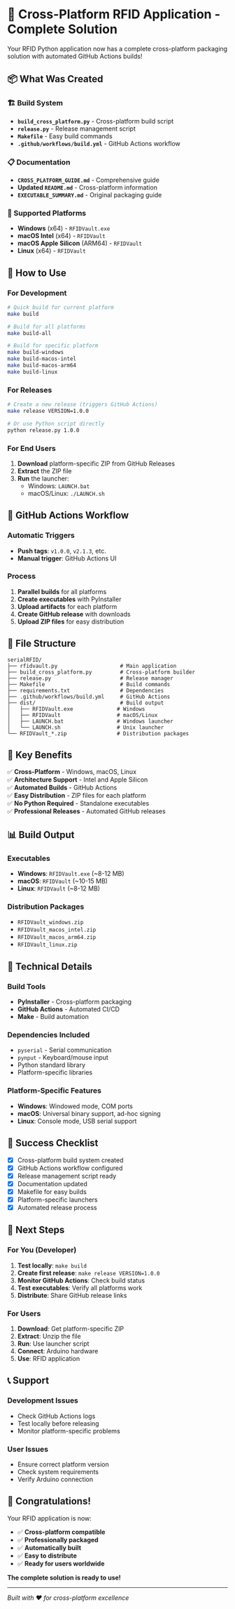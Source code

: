 # 🎉 Cross-Platform RFID Application - Complete Solution

Your RFID Python application now has a complete cross-platform packaging solution with automated GitHub Actions builds!

## 📦 What Was Created

### 🏗️ Build System
- **`build_cross_platform.py`** - Cross-platform build script
- **`release.py`** - Release management script
- **`Makefile`** - Easy build commands
- **`.github/workflows/build.yml`** - GitHub Actions workflow

### 📋 Documentation
- **`CROSS_PLATFORM_GUIDE.md`** - Comprehensive guide
- **Updated `README.md`** - Cross-platform information
- **`EXECUTABLE_SUMMARY.md`** - Original packaging guide

### 🎯 Supported Platforms
- **Windows** (x64) - `RFIDVault.exe`
- **macOS Intel** (x64) - `RFIDVault`
- **macOS Apple Silicon** (ARM64) - `RFIDVault`
- **Linux** (x64) - `RFIDVault`

## 🚀 How to Use

### For Development

```bash
# Quick build for current platform
make build

# Build for all platforms
make build-all

# Build for specific platform
make build-windows
make build-macos-intel
make build-macos-arm64
make build-linux
```

### For Releases

```bash
# Create a new release (triggers GitHub Actions)
make release VERSION=1.0.0

# Or use Python script directly
python release.py 1.0.0
```

### For End Users

1. **Download** platform-specific ZIP from GitHub Releases
2. **Extract** the ZIP file
3. **Run** the launcher:
   - Windows: `LAUNCH.bat`
   - macOS/Linux: `./LAUNCH.sh`

## 🔄 GitHub Actions Workflow

### Automatic Triggers
- **Push tags**: `v1.0.0`, `v2.1.3`, etc.
- **Manual trigger**: GitHub Actions UI

### Process
1. **Parallel builds** for all platforms
2. **Create executables** with PyInstaller
3. **Upload artifacts** for each platform
4. **Create GitHub release** with downloads
5. **Upload ZIP files** for easy distribution

## 📁 File Structure

```
serialRFID/
├── rfidvault.py                    # Main application
├── build_cross_platform.py         # Cross-platform builder
├── release.py                      # Release manager
├── Makefile                        # Build commands
├── requirements.txt                # Dependencies
├── .github/workflows/build.yml     # GitHub Actions
├── dist/                           # Build output
│   ├── RFIDVault.exe              # Windows
│   ├── RFIDVault                  # macOS/Linux
│   ├── LAUNCH.bat                 # Windows launcher
│   └── LAUNCH.sh                  # Unix launcher
└── RFIDVault_*.zip                # Distribution packages
```

## 🎯 Key Benefits

✅ **Cross-Platform** - Windows, macOS, Linux  
✅ **Architecture Support** - Intel and Apple Silicon  
✅ **Automated Builds** - GitHub Actions  
✅ **Easy Distribution** - ZIP files for each platform  
✅ **No Python Required** - Standalone executables  
✅ **Professional Releases** - Automated GitHub releases  

## 📊 Build Output

### Executables
- **Windows**: `RFIDVault.exe` (~8-12 MB)
- **macOS**: `RFIDVault` (~10-15 MB)
- **Linux**: `RFIDVault` (~8-12 MB)

### Distribution Packages
- `RFIDVault_windows.zip`
- `RFIDVault_macos_intel.zip`
- `RFIDVault_macos_arm64.zip`
- `RFIDVault_linux.zip`

## 🔧 Technical Details

### Build Tools
- **PyInstaller** - Cross-platform packaging
- **GitHub Actions** - Automated CI/CD
- **Make** - Build automation

### Dependencies Included
- `pyserial` - Serial communication
- `pynput` - Keyboard/mouse input
- Python standard library
- Platform-specific libraries

### Platform-Specific Features
- **Windows**: Windowed mode, COM ports
- **macOS**: Universal binary support, ad-hoc signing
- **Linux**: Console mode, USB serial support

## 🎉 Success Checklist

- [x] Cross-platform build system created
- [x] GitHub Actions workflow configured
- [x] Release management script ready
- [x] Documentation updated
- [x] Makefile for easy builds
- [x] Platform-specific launchers
- [x] Automated release process

## 🚀 Next Steps

### For You (Developer)
1. **Test locally**: `make build`
2. **Create first release**: `make release VERSION=1.0.0`
3. **Monitor GitHub Actions**: Check build status
4. **Test executables**: Verify all platforms work
5. **Distribute**: Share GitHub release links

### For Users
1. **Download**: Get platform-specific ZIP
2. **Extract**: Unzip the file
3. **Run**: Use launcher script
4. **Connect**: Arduino hardware
5. **Use**: RFID application

## 📞 Support

### Development Issues
- Check GitHub Actions logs
- Test locally before releasing
- Monitor platform-specific problems

### User Issues
- Ensure correct platform version
- Check system requirements
- Verify Arduino connection

## 🎊 Congratulations!

Your RFID application is now:
- ✅ **Cross-platform compatible**
- ✅ **Professionally packaged**
- ✅ **Automatically built**
- ✅ **Easy to distribute**
- ✅ **Ready for users worldwide**

**The complete solution is ready to use!**

---

*Built with ❤️ for cross-platform excellence*
